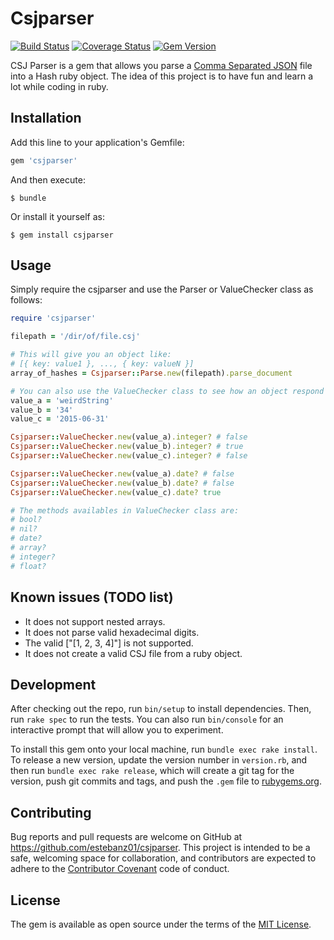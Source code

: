 # Csjparser

[![Build Status](https://travis-ci.org/estebanz01/csjparser.svg?branch=master)](https://travis-ci.org/estebanz01/csjparser)
[![Coverage Status](https://coveralls.io/repos/github/estebanz01/csjparser/badge.svg?branch=master)](https://coveralls.io/github/estebanz01/csjparser?branch=master)
[![Gem Version](https://badge.fury.io/rb/csjparser.svg)](https://badge.fury.io/rb/csjparser)

CSJ Parser is a gem that allows you parse a [Comma Separated JSON](http://www.kirit.com/Comma%20Separated%20JSON) file into a Hash ruby object.
The idea of this project is to have fun and learn a lot while coding in ruby.

## Installation

Add this line to your application's Gemfile:

```ruby
gem 'csjparser'
```

And then execute:

    $ bundle

Or install it yourself as:

    $ gem install csjparser

## Usage

Simply require the csjparser and use the Parser or ValueChecker class as follows:

```ruby
require 'csjparser'

filepath = '/dir/of/file.csj'

# This will give you an object like:
# [{ key: value1 }, ..., { key: valueN }]
array_of_hashes = Csjparser::Parse.new(filepath).parse_document

# You can also use the ValueChecker class to see how an object respond to a value.
value_a = 'weirdString'
value_b = '34'
value_c = '2015-06-31'

Csjparser::ValueChecker.new(value_a).integer? # false
Csjparser::ValueChecker.new(value_b).integer? # true
Csjparser::ValueChecker.new(value_c).integer? # false

Csjparser::ValueChecker.new(value_a).date? # false
Csjparser::ValueChecker.new(value_b).date? # false
Csjparser::ValueChecker.new(value_c).date? true

# The methods availables in ValueChecker class are:
# bool?
# nil?
# date?
# array?
# integer?
# float?
```

## Known issues (TODO list)

* It does not support nested arrays.
* It does not parse valid hexadecimal digits.
* The valid ["[1, 2, 3, 4]"] is not supported.
* It does not create a valid CSJ file from a ruby object.

## Development

After checking out the repo, run `bin/setup` to install dependencies. Then, run `rake spec` to run the tests. You can also run `bin/console` for an interactive prompt that will allow you to experiment.

To install this gem onto your local machine, run `bundle exec rake install`. To release a new version, update the version number in `version.rb`, and then run `bundle exec rake release`, which will create a git tag for the version, push git commits and tags, and push the `.gem` file to [rubygems.org](https://rubygems.org).

## Contributing

Bug reports and pull requests are welcome on GitHub at https://github.com/estebanz01/csjparser. This project is intended to be a safe, welcoming space for collaboration, and contributors are expected to adhere to the [Contributor Covenant](http://contributor-covenant.org) code of conduct.


## License

The gem is available as open source under the terms of the [MIT License](http://opensource.org/licenses/MIT).

